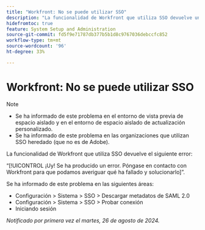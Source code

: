 ```yaml
---
title: "Workfront: No se puede utilizar SSO"
description: "La funcionalidad de Workfront que utiliza SSO devuelve un error ¡Uy!"
hidefromtoc: true
feature: System Setup and Administration
source-git-commit: fd5f9e71787db377b5b1d8c9767036debccfc852
workflow-type: tm+mt
source-wordcount: '96'
ht-degree: 33%

---
```



# Workfront: No se puede utilizar SSO

>[!NOTE]
>
>* Se ha informado de este problema en el entorno de vista previa de espacio aislado y en el entorno de espacio aislado de actualización personalizado.
>* Se ha informado de este problema en las organizaciones que utilizan SSO heredado (que no es de Adobe).

La funcionalidad de Workfront que utiliza SSO devuelve el siguiente error:

“[!UICONTROL ¡Uy! Se ha producido un error. Póngase en contacto con Workfront para que podamos averiguar qué ha fallado y solucionarlo]”.

Se ha informado de este problema en las siguientes áreas:

* Configuración > Sistema > SSO > Descargar metadatos de SAML 2.0
* Configuración > Sistema > SSO > Probar conexión
* Iniciando sesión

_Notificado por primera vez el martes, 26 de agosto de 2024._
